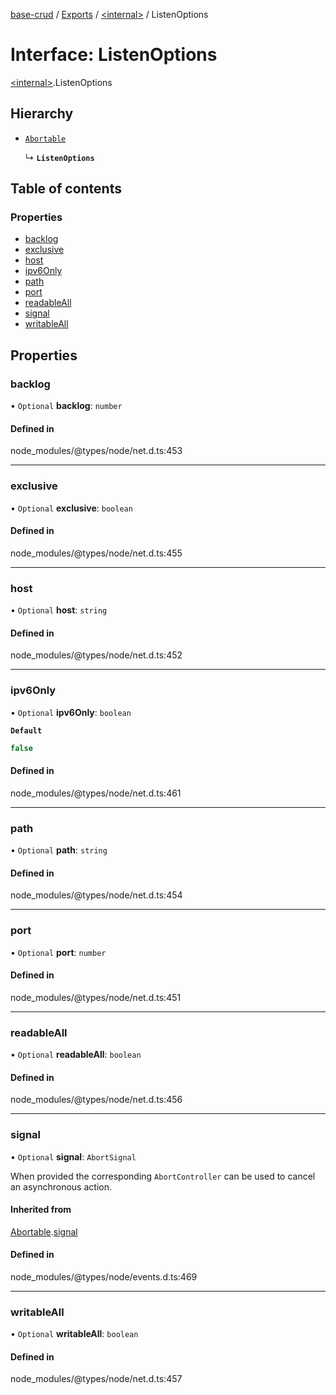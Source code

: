 [base-crud](../README.md) / [Exports](../modules.md) / [\<internal\>](../modules/internal_.md) / ListenOptions

# Interface: ListenOptions

[\<internal\>](../modules/internal_.md).ListenOptions

## Hierarchy

- [`Abortable`](internal_.EventEmitter.Abortable.md)

  ↳ **`ListenOptions`**

## Table of contents

### Properties

- [backlog](internal_.ListenOptions.md#backlog)
- [exclusive](internal_.ListenOptions.md#exclusive)
- [host](internal_.ListenOptions.md#host)
- [ipv6Only](internal_.ListenOptions.md#ipv6only)
- [path](internal_.ListenOptions.md#path)
- [port](internal_.ListenOptions.md#port)
- [readableAll](internal_.ListenOptions.md#readableall)
- [signal](internal_.ListenOptions.md#signal)
- [writableAll](internal_.ListenOptions.md#writableall)

## Properties

### backlog

• `Optional` **backlog**: `number`

#### Defined in

node_modules/@types/node/net.d.ts:453

___

### exclusive

• `Optional` **exclusive**: `boolean`

#### Defined in

node_modules/@types/node/net.d.ts:455

___

### host

• `Optional` **host**: `string`

#### Defined in

node_modules/@types/node/net.d.ts:452

___

### ipv6Only

• `Optional` **ipv6Only**: `boolean`

**`Default`**

```ts
false
```

#### Defined in

node_modules/@types/node/net.d.ts:461

___

### path

• `Optional` **path**: `string`

#### Defined in

node_modules/@types/node/net.d.ts:454

___

### port

• `Optional` **port**: `number`

#### Defined in

node_modules/@types/node/net.d.ts:451

___

### readableAll

• `Optional` **readableAll**: `boolean`

#### Defined in

node_modules/@types/node/net.d.ts:456

___

### signal

• `Optional` **signal**: `AbortSignal`

When provided the corresponding `AbortController` can be used to cancel an asynchronous action.

#### Inherited from

[Abortable](internal_.EventEmitter.Abortable.md).[signal](internal_.EventEmitter.Abortable.md#signal)

#### Defined in

node_modules/@types/node/events.d.ts:469

___

### writableAll

• `Optional` **writableAll**: `boolean`

#### Defined in

node_modules/@types/node/net.d.ts:457
